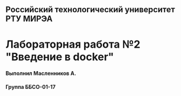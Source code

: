 
## Российский технологический университет РТУ МИРЭА
# Лабораторная работа №2 "Введение в docker"
#### Выполнил Масленников А.
#### Группа ББСО-01-17
